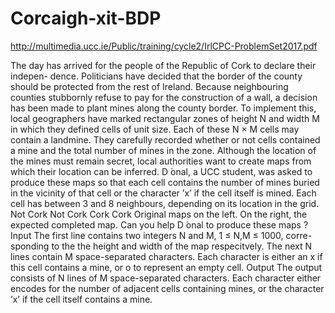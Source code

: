 # Corcaigh-xit-BDP

http://multimedia.ucc.ie/Public/training/cycle2/IrlCPC-ProblemSet2017.pdf

The day has arrived for the people of the Republic of Cork to declare their indepen- dence. Politicians have decided that the border of the county should be protected from the rest of Ireland. Because neighbouring counties stubbornly refuse to pay for the construction of a wall, a decision has been made to plant mines along the county border. To implement this, local geographers have marked rectangular zones of height N and width M in which they defined cells of unit size. Each of these N × M cells may contain a landmine. They carefully recorded whether or not cells contained a mine and the total number of mines in the zone.
Although the location of the mines must remain secret, local authorities want to create maps from which their location can be inferred. D ́onal, a UCC student, was asked to produce these maps so that each cell contains the number of mines buried in the vicinity of that cell or the character ’x’ if the cell itself is mined. Each cell has between 3 and 8 neighbours, depending on its location in the grid.
Not Cork Not Cork
Cork Cork
Original maps on the left. On the right, the expected completed map. Can you help D ́onal to produce these maps ?
Input The first line contains two integers N and M, 1 ≤ N,M ≤ 1000, corre- sponding to the the height and width of the map respecitvely. The next N lines contain M space-separated characters. Each character is either an x if this cell contains a mine, or o to represent an empty cell.
Output The output consists of N lines of M space-separated characters. Each character either encodes for the number of adjacent cells containing mines, or the character ’x’ if the cell itself contains a mine.